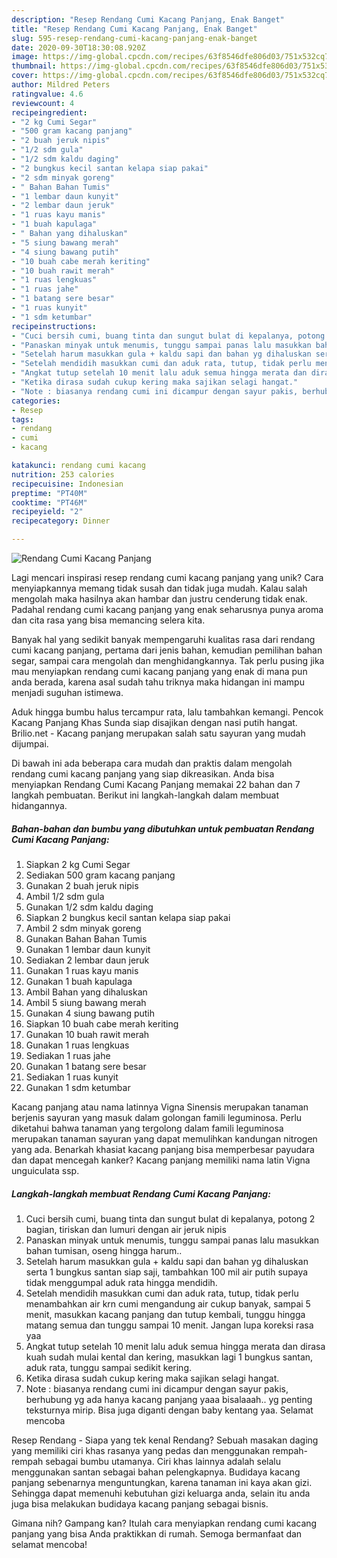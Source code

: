 ```yaml
---
description: "Resep Rendang Cumi Kacang Panjang, Enak Banget"
title: "Resep Rendang Cumi Kacang Panjang, Enak Banget"
slug: 595-resep-rendang-cumi-kacang-panjang-enak-banget
date: 2020-09-30T18:30:08.920Z
image: https://img-global.cpcdn.com/recipes/63f8546dfe806d03/751x532cq70/rendang-cumi-kacang-panjang-foto-resep-utama.jpg
thumbnail: https://img-global.cpcdn.com/recipes/63f8546dfe806d03/751x532cq70/rendang-cumi-kacang-panjang-foto-resep-utama.jpg
cover: https://img-global.cpcdn.com/recipes/63f8546dfe806d03/751x532cq70/rendang-cumi-kacang-panjang-foto-resep-utama.jpg
author: Mildred Peters
ratingvalue: 4.6
reviewcount: 4
recipeingredient:
- "2 kg Cumi Segar"
- "500 gram kacang panjang"
- "2 buah jeruk nipis"
- "1/2 sdm gula"
- "1/2 sdm kaldu daging"
- "2 bungkus kecil santan kelapa siap pakai"
- "2 sdm minyak goreng"
- " Bahan Bahan Tumis"
- "1 lembar daun kunyit"
- "2 lembar daun jeruk"
- "1 ruas kayu manis"
- "1 buah kapulaga"
- " Bahan yang dihaluskan"
- "5 siung bawang merah"
- "4 siung bawang putih"
- "10 buah cabe merah keriting"
- "10 buah rawit merah"
- "1 ruas lengkuas"
- "1 ruas jahe"
- "1 batang sere besar"
- "1 ruas kunyit"
- "1 sdm ketumbar"
recipeinstructions:
- "Cuci bersih cumi, buang tinta dan sungut bulat di kepalanya, potong 2 bagian, tiriskan dan lumuri dengan air jeruk nipis"
- "Panaskan minyak untuk menumis, tunggu sampai panas lalu masukkan bahan tumisan, oseng hingga harum.."
- "Setelah harum masukkan gula + kaldu sapi dan bahan yg dihaluskan serta 1 bungkus santan siap saji, tambahkan 100 mil air putih supaya tidak menggumpal aduk rata hingga mendidih."
- "Setelah mendidih masukkan cumi dan aduk rata, tutup, tidak perlu menambahkan air krn cumi mengandung air cukup banyak, sampai 5 menit, masukkan kacang panjang dan tutup kembali, tunggu hingga matang semua dan tunggu sampai 10 menit. Jangan lupa koreksi rasa yaa"
- "Angkat tutup setelah 10 menit lalu aduk semua hingga merata dan dirasa kuah sudah mulai kental dan kering, masukkan lagi 1 bungkus santan, aduk rata, tunggu sampai sedikit kering."
- "Ketika dirasa sudah cukup kering maka sajikan selagi hangat."
- "Note : biasanya rendang cumi ini dicampur dengan sayur pakis, berhubung yg ada hanya kacang panjang yaaa bisalaaah.. yg penting teksturnya mirip. Bisa juga diganti dengan baby kentang yaa. Selamat mencoba"
categories:
- Resep
tags:
- rendang
- cumi
- kacang

katakunci: rendang cumi kacang 
nutrition: 253 calories
recipecuisine: Indonesian
preptime: "PT40M"
cooktime: "PT46M"
recipeyield: "2"
recipecategory: Dinner

---
```



![Rendang Cumi Kacang Panjang](https://img-global.cpcdn.com/recipes/63f8546dfe806d03/751x532cq70/rendang-cumi-kacang-panjang-foto-resep-utama.jpg)

Lagi mencari inspirasi resep rendang cumi kacang panjang yang unik? Cara menyiapkannya memang tidak susah dan tidak juga mudah. Kalau salah mengolah maka hasilnya akan hambar dan justru cenderung tidak enak. Padahal rendang cumi kacang panjang yang enak seharusnya punya aroma dan cita rasa yang bisa memancing selera kita.

Banyak hal yang sedikit banyak mempengaruhi kualitas rasa dari rendang cumi kacang panjang, pertama dari jenis bahan, kemudian pemilihan bahan segar, sampai cara mengolah dan menghidangkannya. Tak perlu pusing jika mau menyiapkan rendang cumi kacang panjang yang enak di mana pun anda berada, karena asal sudah tahu triknya maka hidangan ini mampu menjadi suguhan istimewa.

Aduk hingga bumbu halus tercampur rata, lalu tambahkan kemangi. Pencok Kacang Panjang Khas Sunda siap disajikan dengan nasi putih hangat. Brilio.net - Kacang panjang merupakan salah satu sayuran yang mudah dijumpai.


Di bawah ini ada beberapa cara mudah dan praktis dalam mengolah rendang cumi kacang panjang yang siap dikreasikan. Anda bisa menyiapkan Rendang Cumi Kacang Panjang memakai 22 bahan dan 7 langkah pembuatan. Berikut ini langkah-langkah dalam membuat hidangannya.

<!--inarticleads1-->

##### Bahan-bahan dan bumbu yang dibutuhkan untuk pembuatan Rendang Cumi Kacang Panjang:

1. Siapkan 2 kg Cumi Segar
1. Sediakan 500 gram kacang panjang
1. Gunakan 2 buah jeruk nipis
1. Ambil 1/2 sdm gula
1. Gunakan 1/2 sdm kaldu daging
1. Siapkan 2 bungkus kecil santan kelapa siap pakai
1. Ambil 2 sdm minyak goreng
1. Gunakan  Bahan Bahan Tumis
1. Gunakan 1 lembar daun kunyit
1. Sediakan 2 lembar daun jeruk
1. Gunakan 1 ruas kayu manis
1. Gunakan 1 buah kapulaga
1. Ambil  Bahan yang dihaluskan
1. Ambil 5 siung bawang merah
1. Gunakan 4 siung bawang putih
1. Siapkan 10 buah cabe merah keriting
1. Gunakan 10 buah rawit merah
1. Gunakan 1 ruas lengkuas
1. Sediakan 1 ruas jahe
1. Gunakan 1 batang sere besar
1. Sediakan 1 ruas kunyit
1. Gunakan 1 sdm ketumbar


Kacang panjang atau nama latinnya Vigna Sinensis merupakan tanaman berjenis sayuran yang masuk dalam golongan famili leguminosa. Perlu diketahui bahwa tanaman yang tergolong dalam famili leguminosa merupakan tanaman sayuran yang dapat memulihkan kandungan nitrogen yang ada. Benarkah khasiat kacang panjang bisa memperbesar payudara dan dapat mencegah kanker? Kacang panjang memiliki nama latin Vigna unguiculata ssp. 

<!--inarticleads2-->

##### Langkah-langkah membuat Rendang Cumi Kacang Panjang:

1. Cuci bersih cumi, buang tinta dan sungut bulat di kepalanya, potong 2 bagian, tiriskan dan lumuri dengan air jeruk nipis
1. Panaskan minyak untuk menumis, tunggu sampai panas lalu masukkan bahan tumisan, oseng hingga harum..
1. Setelah harum masukkan gula + kaldu sapi dan bahan yg dihaluskan serta 1 bungkus santan siap saji, tambahkan 100 mil air putih supaya tidak menggumpal aduk rata hingga mendidih.
1. Setelah mendidih masukkan cumi dan aduk rata, tutup, tidak perlu menambahkan air krn cumi mengandung air cukup banyak, sampai 5 menit, masukkan kacang panjang dan tutup kembali, tunggu hingga matang semua dan tunggu sampai 10 menit. Jangan lupa koreksi rasa yaa
1. Angkat tutup setelah 10 menit lalu aduk semua hingga merata dan dirasa kuah sudah mulai kental dan kering, masukkan lagi 1 bungkus santan, aduk rata, tunggu sampai sedikit kering.
1. Ketika dirasa sudah cukup kering maka sajikan selagi hangat.
1. Note : biasanya rendang cumi ini dicampur dengan sayur pakis, berhubung yg ada hanya kacang panjang yaaa bisalaaah.. yg penting teksturnya mirip. Bisa juga diganti dengan baby kentang yaa. Selamat mencoba


Resep Rendang - Siapa yang tek kenal Rendang? Sebuah masakan daging yang memiliki ciri khas rasanya yang pedas dan menggunakan rempah-rempah sebagai bumbu utamanya. Ciri khas lainnya adalah selalu menggunakan santan sebagai bahan pelengkapnya. Budidaya kacang panjang sebenarnya menguntungkan, karena tanaman ini kaya akan gizi. Sehingga dapat memenuhi kebutuhan gizi keluarga anda, selain itu anda juga bisa melakukan budidaya kacang panjang sebagai bisnis. 

Gimana nih? Gampang kan? Itulah cara menyiapkan rendang cumi kacang panjang yang bisa Anda praktikkan di rumah. Semoga bermanfaat dan selamat mencoba!
